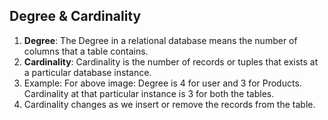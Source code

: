 ## Degree & Cardinality
1. **Degree**: The Degree in a relational database means the number of columns that a table contains.
2. **Cardinality**: Cardinality is the number of records or tuples that exists at a particular database instance.
3. Example: For above image: Degree is 4 for user and 3 for Products. Cardinality at that particular instance is 3 for both the tables.
4. Cardinality changes as we insert or remove the records from the table.